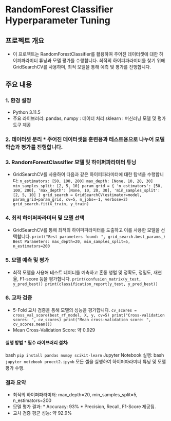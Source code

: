 # RandomForest Classifier Hyperparameter Tuning 
## 프로젝트 개요 
* 이 프로젝트는 RandomForestClassifier를 활용하여 주어진 데이터셋에 대한 하이퍼파라미터 튜닝과 모델 평가를 수행합니다. 최적의 하이퍼파라미터를 찾기 위해 GridSearchCV를 사용하며, 최적 모델을 통해 예측 및 평가를 진행합니다.
## 주요 내용 
### 1. 환경 설정 
* Python 3.11.5
* 주요 라이브러리: pandas, numpy : 데이터 처리 sklearn : 머신러닝 모델 및 평가 도구 제공

### 2. 데이터셋 분리 * 주어진 데이터셋을 훈련용과 테스트용으로 나누어 모델 학습과 평가를 진행합니다. 
### 3. RandomForestClassifier 모델 및 하이퍼파라미터 튜닝 
* GridSearchCV를 사용하여 다음과 같은 하이퍼파라미터에 대한 탐색을 수행합니다:
```n_estimators: [50, 100, 200] max_depth: [None, 10, 20, 30] min_samples_split: [2, 5, 10] param_grid = { 'n_estimators': [50, 100, 200], 'max_depth': [None, 10, 20, 30], 'min_samples_split': [2, 5, 10] } grid_search = GridSearchCV(estimator=model, param_grid=param_grid, cv=5, n_jobs=-1, verbose=2) grid_search.fit(X_train, y_train) ```
### 4. 최적 하이퍼파라미터 및 모델 선택 
* GridSearchCV를 통해 최적의 하이퍼파라미터를 도출하고 이를 사용한 모델을 선택합니다.
```print("Best parameters found: ", grid_search.best_params_) Best Parameters: max_depth=20, min_samples_split=5, n_estimators=200 ```
### 5. 모델 예측 및 평가 
* 최적 모델을 사용해 테스트 데이터를 예측하고 혼동 행렬 및 정확도, 정밀도, 재현율, F1-score 등을 평가합니다. 
```print(confusion_matrix(y_test, y_pred_best)) print(classification_report(y_test, y_pred_best)) ``` 
### 6. 교차 검증 
* 5-Fold 교차 검증을 통해 모델의 성능을 평가합니다. 
```cv_scores = cross_val_score(best_rf_model, X, y, cv=5) print("Cross-validation scores: ", cv_scores) print("Mean cross-validation score: ", cv_scores.mean()) ``` 
* Mean Cross-Validation Score: 약 0.929
#### 실행 방법 * 필수 라이브러리 설치: 
bash ```pip install pandas numpy scikit-learn``` Jupyter Notebook 실행: 
bash ```jupyter notebook proect2.ipynb``` 모든 셀을 실행하여 하이퍼파라미터 튜닝 및 모델 평가 수행. 
### 결과 요약 
* 최적의 하이퍼파라미터: max_depth=20, min_samples_split=5, n_estimators=200
*  모델 평가 결과: * Accuracy: 93% * Precision, Recall, F1-Score 제공됨.
*   교차 검증 평균 성능: 약 92.9%
